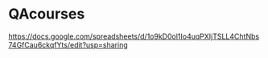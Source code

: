 # QAcourses
https://docs.google.com/spreadsheets/d/1o9kD0ol1Io4uqPXIjTSLL4ChtNbs74GfCau6ckqfYts/edit?usp=sharing
